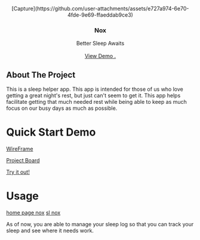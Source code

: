 
<br/>
<div align="center">
[Capture](https://github.com/user-attachments/assets/e727a974-6e70-4fde-9e69-ffaeddab9ce3)

<h3 align="center">Nox</h3>
<p align="center">
Better Sleep Awaits

<br/>
<br/>
<a href="https://www.loom.com/share/0ddb8b08ec20461b989e784928232e6d?sid=0d5eaba3-2634-4dc3-aa73-a5e07c836c8b">View Demo .</a>  


</p>
</div>

## About The Project

This is a sleep helper app. This app is intended for those of us who love getting a great night's rest, but just can't seem to get it. This app helps facilitate getting that much needed rest while being able to keep as much focus on our busy days as much as possible.

# Quick Start Demo

[WireFrame](https://drive.google.com/file/d/1T82Wf3pcSC4OSuBToVeKPstrl0h6TzQ2/view)

[Project Board](https://github.com/users/DTrejo98/projects/8)

[Try it out!](https://noxsleep.netlify.app/)

# Usage
[home page nox](https://github.com/user-attachments/assets/af3f0770-de1e-446b-86d3-3746b5e6fca4)
[sl nox](https://github.com/user-attachments/assets/8886c24d-65f3-4970-b743-d63efaea13ba)

As of now, you are able to manage your sleep log so that you can track your sleep and see where it needs work.

